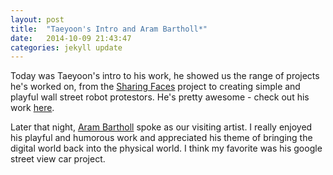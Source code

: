 ```yaml
---
layout: post
title:  "Taeyoon's Intro and Aram Bartholl*"
date:   2014-10-09 21:43:47
categories: jekyll update
---
```

Today was Taeyoon's intro to his work, he showed us the range of projects he's worked on, from the [Sharing Faces](https://vimeo.com/96549043) project to creating simple and playful wall street robot protestors. He's pretty awesome - check out his work [here](http://taeyoonchoi.com/).

Later that night, [Aram Bartholl](http://datenform.de/) spoke as our visiting artist. I really enjoyed his playful and humorous work and appreciated his theme of bringing the digital world back into the physical world. I think my favorite was his google street view car project.
